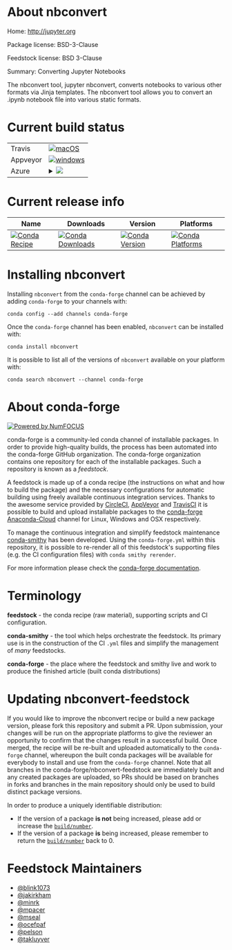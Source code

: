 About nbconvert
===============

Home: http://jupyter.org

Package license: BSD-3-Clause

Feedstock license: BSD 3-Clause

Summary: Converting Jupyter Notebooks

The nbconvert tool, jupyter nbconvert, converts notebooks to various other
formats via Jinja templates. The nbconvert tool allows you to convert an
.ipynb notebook file into various static formats.


Current build status
====================


<table><tr>
    <td>Travis</td>
    <td>
      <a href="https://travis-ci.org/conda-forge/nbconvert-feedstock">
        <img alt="macOS" src="https://img.shields.io/travis/conda-forge/nbconvert-feedstock/master.svg?label=macOS">
      </a>
    </td>
  </tr><tr>
    <td>Appveyor</td>
    <td>
      <a href="https://ci.appveyor.com/project/conda-forge/nbconvert-feedstock/branch/master">
        <img alt="windows" src="https://img.shields.io/appveyor/ci/conda-forge/nbconvert-feedstock/master.svg?label=Windows">
      </a>
    </td>
  </tr>
    
  <tr>
    <td>Azure</td>
    <td>
      <details>
        <summary>
          <a href="https://dev.azure.com/conda-forge/feedstock-builds/_build/latest?definitionId=5627&branchName=master">
            <img src="https://dev.azure.com/conda-forge/feedstock-builds/_apis/build/status/nbconvert-feedstock?branchName=master">
          </a>
        </summary>
        <table>
          <thead><tr><th>Variant</th><th>Status</th></tr></thead>
          <tbody><tr>
              <td>linux_aarch64_python2.7</td>
              <td>
                <a href="https://dev.azure.com/conda-forge/feedstock-builds/_build/latest?definitionId=5627&branchName=master">
                  <img src="https://dev.azure.com/conda-forge/feedstock-builds/_apis/build/status/nbconvert-feedstock?branchName=master&jobName=linux&configuration=linux_aarch64_python2.7" alt="variant">
                </a>
              </td>
            </tr><tr>
              <td>linux_aarch64_python3.6</td>
              <td>
                <a href="https://dev.azure.com/conda-forge/feedstock-builds/_build/latest?definitionId=5627&branchName=master">
                  <img src="https://dev.azure.com/conda-forge/feedstock-builds/_apis/build/status/nbconvert-feedstock?branchName=master&jobName=linux&configuration=linux_aarch64_python3.6" alt="variant">
                </a>
              </td>
            </tr><tr>
              <td>linux_aarch64_python3.7</td>
              <td>
                <a href="https://dev.azure.com/conda-forge/feedstock-builds/_build/latest?definitionId=5627&branchName=master">
                  <img src="https://dev.azure.com/conda-forge/feedstock-builds/_apis/build/status/nbconvert-feedstock?branchName=master&jobName=linux&configuration=linux_aarch64_python3.7" alt="variant">
                </a>
              </td>
            </tr><tr>
              <td>linux_ppc64le_python2.7</td>
              <td>
                <a href="https://dev.azure.com/conda-forge/feedstock-builds/_build/latest?definitionId=5627&branchName=master">
                  <img src="https://dev.azure.com/conda-forge/feedstock-builds/_apis/build/status/nbconvert-feedstock?branchName=master&jobName=linux&configuration=linux_ppc64le_python2.7" alt="variant">
                </a>
              </td>
            </tr><tr>
              <td>linux_ppc64le_python3.6</td>
              <td>
                <a href="https://dev.azure.com/conda-forge/feedstock-builds/_build/latest?definitionId=5627&branchName=master">
                  <img src="https://dev.azure.com/conda-forge/feedstock-builds/_apis/build/status/nbconvert-feedstock?branchName=master&jobName=linux&configuration=linux_ppc64le_python3.6" alt="variant">
                </a>
              </td>
            </tr><tr>
              <td>linux_ppc64le_python3.7</td>
              <td>
                <a href="https://dev.azure.com/conda-forge/feedstock-builds/_build/latest?definitionId=5627&branchName=master">
                  <img src="https://dev.azure.com/conda-forge/feedstock-builds/_apis/build/status/nbconvert-feedstock?branchName=master&jobName=linux&configuration=linux_ppc64le_python3.7" alt="variant">
                </a>
              </td>
            </tr><tr>
              <td>linux_python2.7</td>
              <td>
                <a href="https://dev.azure.com/conda-forge/feedstock-builds/_build/latest?definitionId=5627&branchName=master">
                  <img src="https://dev.azure.com/conda-forge/feedstock-builds/_apis/build/status/nbconvert-feedstock?branchName=master&jobName=linux&configuration=linux_python2.7" alt="variant">
                </a>
              </td>
            </tr><tr>
              <td>linux_python3.6</td>
              <td>
                <a href="https://dev.azure.com/conda-forge/feedstock-builds/_build/latest?definitionId=5627&branchName=master">
                  <img src="https://dev.azure.com/conda-forge/feedstock-builds/_apis/build/status/nbconvert-feedstock?branchName=master&jobName=linux&configuration=linux_python3.6" alt="variant">
                </a>
              </td>
            </tr><tr>
              <td>linux_python3.7</td>
              <td>
                <a href="https://dev.azure.com/conda-forge/feedstock-builds/_build/latest?definitionId=5627&branchName=master">
                  <img src="https://dev.azure.com/conda-forge/feedstock-builds/_apis/build/status/nbconvert-feedstock?branchName=master&jobName=linux&configuration=linux_python3.7" alt="variant">
                </a>
              </td>
            </tr><tr>
              <td>osx_python2.7</td>
              <td>
                <a href="https://dev.azure.com/conda-forge/feedstock-builds/_build/latest?definitionId=5627&branchName=master">
                  <img src="https://dev.azure.com/conda-forge/feedstock-builds/_apis/build/status/nbconvert-feedstock?branchName=master&jobName=osx&configuration=osx_python2.7" alt="variant">
                </a>
              </td>
            </tr><tr>
              <td>osx_python3.6</td>
              <td>
                <a href="https://dev.azure.com/conda-forge/feedstock-builds/_build/latest?definitionId=5627&branchName=master">
                  <img src="https://dev.azure.com/conda-forge/feedstock-builds/_apis/build/status/nbconvert-feedstock?branchName=master&jobName=osx&configuration=osx_python3.6" alt="variant">
                </a>
              </td>
            </tr><tr>
              <td>osx_python3.7</td>
              <td>
                <a href="https://dev.azure.com/conda-forge/feedstock-builds/_build/latest?definitionId=5627&branchName=master">
                  <img src="https://dev.azure.com/conda-forge/feedstock-builds/_apis/build/status/nbconvert-feedstock?branchName=master&jobName=osx&configuration=osx_python3.7" alt="variant">
                </a>
              </td>
            </tr><tr>
              <td>win_python2.7</td>
              <td>
                <a href="https://dev.azure.com/conda-forge/feedstock-builds/_build/latest?definitionId=5627&branchName=master">
                  <img src="https://dev.azure.com/conda-forge/feedstock-builds/_apis/build/status/nbconvert-feedstock?branchName=master&jobName=win&configuration=win_python2.7" alt="variant">
                </a>
              </td>
            </tr><tr>
              <td>win_python3.6</td>
              <td>
                <a href="https://dev.azure.com/conda-forge/feedstock-builds/_build/latest?definitionId=5627&branchName=master">
                  <img src="https://dev.azure.com/conda-forge/feedstock-builds/_apis/build/status/nbconvert-feedstock?branchName=master&jobName=win&configuration=win_python3.6" alt="variant">
                </a>
              </td>
            </tr><tr>
              <td>win_python3.7</td>
              <td>
                <a href="https://dev.azure.com/conda-forge/feedstock-builds/_build/latest?definitionId=5627&branchName=master">
                  <img src="https://dev.azure.com/conda-forge/feedstock-builds/_apis/build/status/nbconvert-feedstock?branchName=master&jobName=win&configuration=win_python3.7" alt="variant">
                </a>
              </td>
            </tr>
          </tbody>
        </table>
      </details>
    </td>
  </tr>
</table>

Current release info
====================

| Name | Downloads | Version | Platforms |
| --- | --- | --- | --- |
| [![Conda Recipe](https://img.shields.io/badge/recipe-nbconvert-green.svg)](https://anaconda.org/conda-forge/nbconvert) | [![Conda Downloads](https://img.shields.io/conda/dn/conda-forge/nbconvert.svg)](https://anaconda.org/conda-forge/nbconvert) | [![Conda Version](https://img.shields.io/conda/vn/conda-forge/nbconvert.svg)](https://anaconda.org/conda-forge/nbconvert) | [![Conda Platforms](https://img.shields.io/conda/pn/conda-forge/nbconvert.svg)](https://anaconda.org/conda-forge/nbconvert) |

Installing nbconvert
====================

Installing `nbconvert` from the `conda-forge` channel can be achieved by adding `conda-forge` to your channels with:

```
conda config --add channels conda-forge
```

Once the `conda-forge` channel has been enabled, `nbconvert` can be installed with:

```
conda install nbconvert
```

It is possible to list all of the versions of `nbconvert` available on your platform with:

```
conda search nbconvert --channel conda-forge
```


About conda-forge
=================

[![Powered by NumFOCUS](https://img.shields.io/badge/powered%20by-NumFOCUS-orange.svg?style=flat&colorA=E1523D&colorB=007D8A)](http://numfocus.org)

conda-forge is a community-led conda channel of installable packages.
In order to provide high-quality builds, the process has been automated into the
conda-forge GitHub organization. The conda-forge organization contains one repository
for each of the installable packages. Such a repository is known as a *feedstock*.

A feedstock is made up of a conda recipe (the instructions on what and how to build
the package) and the necessary configurations for automatic building using freely
available continuous integration services. Thanks to the awesome service provided by
[CircleCI](https://circleci.com/), [AppVeyor](https://www.appveyor.com/)
and [TravisCI](https://travis-ci.org/) it is possible to build and upload installable
packages to the [conda-forge](https://anaconda.org/conda-forge)
[Anaconda-Cloud](https://anaconda.org/) channel for Linux, Windows and OSX respectively.

To manage the continuous integration and simplify feedstock maintenance
[conda-smithy](https://github.com/conda-forge/conda-smithy) has been developed.
Using the ``conda-forge.yml`` within this repository, it is possible to re-render all of
this feedstock's supporting files (e.g. the CI configuration files) with ``conda smithy rerender``.

For more information please check the [conda-forge documentation](https://conda-forge.org/docs/).

Terminology
===========

**feedstock** - the conda recipe (raw material), supporting scripts and CI configuration.

**conda-smithy** - the tool which helps orchestrate the feedstock.
                   Its primary use is in the construction of the CI ``.yml`` files
                   and simplify the management of *many* feedstocks.

**conda-forge** - the place where the feedstock and smithy live and work to
                  produce the finished article (built conda distributions)


Updating nbconvert-feedstock
============================

If you would like to improve the nbconvert recipe or build a new
package version, please fork this repository and submit a PR. Upon submission,
your changes will be run on the appropriate platforms to give the reviewer an
opportunity to confirm that the changes result in a successful build. Once
merged, the recipe will be re-built and uploaded automatically to the
`conda-forge` channel, whereupon the built conda packages will be available for
everybody to install and use from the `conda-forge` channel.
Note that all branches in the conda-forge/nbconvert-feedstock are
immediately built and any created packages are uploaded, so PRs should be based
on branches in forks and branches in the main repository should only be used to
build distinct package versions.

In order to produce a uniquely identifiable distribution:
 * If the version of a package **is not** being increased, please add or increase
   the [``build/number``](https://conda.io/docs/user-guide/tasks/build-packages/define-metadata.html#build-number-and-string).
 * If the version of a package **is** being increased, please remember to return
   the [``build/number``](https://conda.io/docs/user-guide/tasks/build-packages/define-metadata.html#build-number-and-string)
   back to 0.

Feedstock Maintainers
=====================

* [@blink1073](https://github.com/blink1073/)
* [@jakirkham](https://github.com/jakirkham/)
* [@minrk](https://github.com/minrk/)
* [@mpacer](https://github.com/mpacer/)
* [@mseal](https://github.com/mseal/)
* [@ocefpaf](https://github.com/ocefpaf/)
* [@pelson](https://github.com/pelson/)
* [@takluyver](https://github.com/takluyver/)

